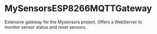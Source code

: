 # MySensorsESP8266MQTTGateway
Extensive gateway for the Mysensors project. Offers a WebServer to monitor sensor status and reset sensors.
